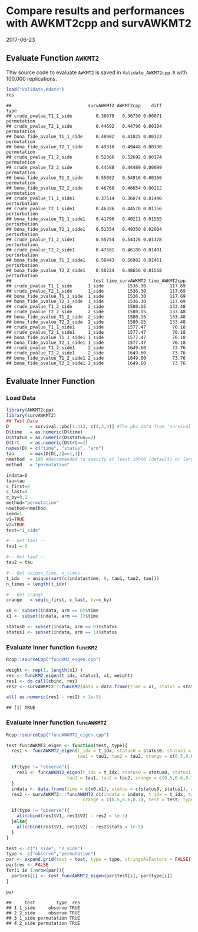 Compare results and performances with AWKMT2cpp and survAWKMT2
================
2017-06-23

Evaluate Function `AWKMT2`
--------------------------

Thw source code to evaluate `AWKMT2` is saved in `Validate_AWKMT2cpp.R` with 100,000 replications.

``` r
load("Validate.Rdata")
res
```

    ##                             survAWKMT2 AWKMT2cpp    diff         type
    ## crude_pvalue_T1_1_side         0.36679   0.36750 0.00071  permutation
    ## crude_pvalue_T2_1_side         0.44692   0.44796 0.00104  permutation
    ## bona_fide_pvalue_T1_1_side     0.40902   0.41025 0.00123  permutation
    ## bona_fide_pvalue_T2_1_side     0.49318   0.49448 0.00130  permutation
    ## crude_pvalue_T1_2_side         0.52866   0.52692 0.00174  permutation
    ## crude_pvalue_T2_2_side         0.44588   0.44489 0.00099  permutation
    ## bona_fide_pvalue_T1_2_side     0.55082   0.54916 0.00166  permutation
    ## bona_fide_pvalue_T2_2_side     0.46766   0.46654 0.00112  permutation
    ## crude_pvalue_T1_1_side1        0.37514   0.36074 0.01440 perturbation
    ## crude_pvalue_T2_1_side1        0.46326   0.44570 0.01756 perturbation
    ## bona_fide_pvalue_T1_1_side1    0.41796   0.40211 0.01585 perturbation
    ## bona_fide_pvalue_T2_1_side1    0.51354   0.49350 0.02004 perturbation
    ## crude_pvalue_T1_2_side1        0.55754   0.54376 0.01378 perturbation
    ## crude_pvalue_T2_2_side1        0.47581   0.46180 0.01401 perturbation
    ## bona_fide_pvalue_T1_2_side1    0.58443   0.56982 0.01461 perturbation
    ## bona_fide_pvalue_T2_2_side1    0.50224   0.48656 0.01568 perturbation
    ##                               test time_survAWKMT2 time_AWKMT2cpp
    ## crude_pvalue_T1_1_side      1_side         1536.30         117.69
    ## crude_pvalue_T2_1_side      1_side         1536.30         117.69
    ## bona_fide_pvalue_T1_1_side  1_side         1536.30         117.69
    ## bona_fide_pvalue_T2_1_side  1_side         1536.30         117.69
    ## crude_pvalue_T1_2_side      2_side         1580.15         133.48
    ## crude_pvalue_T2_2_side      2_side         1580.15         133.48
    ## bona_fide_pvalue_T1_2_side  2_side         1580.15         133.48
    ## bona_fide_pvalue_T2_2_side  2_side         1580.15         133.48
    ## crude_pvalue_T1_1_side1     1_side         1577.47          70.18
    ## crude_pvalue_T2_1_side1     1_side         1577.47          70.18
    ## bona_fide_pvalue_T1_1_side1 1_side         1577.47          70.18
    ## bona_fide_pvalue_T2_1_side1 1_side         1577.47          70.18
    ## crude_pvalue_T1_2_side1     2_side         1649.60          73.76
    ## crude_pvalue_T2_2_side1     2_side         1649.60          73.76
    ## bona_fide_pvalue_T1_2_side1 2_side         1649.60          73.76
    ## bona_fide_pvalue_T2_2_side1 2_side         1649.60          73.76

Evaluate Inner Function
-----------------------

### Load Data

``` r
library(AWKMT2cpp)
library(survAWKMT2)
## Test Data
D        = survival::pbc[1:312, c(2,3,4)] #The pbc data from 'survival' package
D$time   = as.numeric(D$time)
D$status = as.numeric(D$status==2)
D$trt    = as.numeric(D$trt==2)
names(D) = c("time", "status", "arm")
tau      = max(D[D[,2]==1,1])
nmethod  = 100 #Recommended to specify at least 10000 (default) or larger.
method   = "permutation"

indata=D
tau=tau
c_first=0
c_last=4
c_by=0.1
method="permutation"
nmethod=nmethod
seed=1
v1=TRUE
v2=TRUE
test="1_side"

#-- Get tau1 --
tau1 = 0

#-- Get tau2 --
tau2 = tau

#-- Get unique_time, n_times --
t_idx   = unique(sort(c(indata$time, 0, tau1, tau2, tau)))
n_times = length(t_idx)

#-- Get crange --
crange   = seq(c_first, c_last, by=c_by)

x0 <- subset(indata, arm == 0)$time
x1 <- subset(indata, arm == 1)$time

status0 <- subset(indata, arm == 0)$status
status1 <- subset(indata, arm == 1)$status
```

### Evaluate Inner function `funcKM2`

``` r
Rcpp::sourceCpp("funcKM2_eigen.cpp")

weight <- rep(1, length(x1) )
res <- funcKM2_eigen(t_idx, status1, x1, weight)
res1 <- do.call(cbind, res)
res2 <- survAWKMT2:::funcKM2(data = data.frame(time = x1, status = status1, arm = 1), t_idx, status1, x1, weight = NULL)

all( as.numeric(res1 - res2) < 1e-5)
```

    ## [1] TRUE

### Evaluate Inner function `funcAWKMT2`

``` r
Rcpp::sourceCpp("funcAWKMT2_eigen.cpp")

test_funcAWKMT2_eigen <- function(test, type){
  res1 <- funcAWKMT2_eigen(t_idx = t_idx, status0 = status0, status1 = status1, x0 = x0, x1 = x1,
                           tau1 = tau1, tau2 = tau2, crange = c(0.5,0.6,0.7), test = test, type = "observe", obs_survdiff = x1 )

  if(type != "observe"){
    res1 <- funcAWKMT2_eigen(t_idx = t_idx, status0 = status0, status1 = status1, x0 = x0, x1 = x1,
                       tau1 = tau1, tau2 = tau2, crange = c(0.5,0.6,0.7), test = test, type = type, obs_survdiff = res1$survdiff )
  }
  indata <- data.frame(time = c(x0,x1), status = c(status0, status1), arm = c(rep(0, length(status0)), rep(1, length(status1))) )
  res2 <- survAWKMT2:::funcAWKMT2_c1(indata = indata, t_idx = t_idx, tau1 = tau1, tau2 = tau2,
                             crange = c(0.5,0.6,0.7), test = test, type = type)

  if(type != "observe"){
    all(cbind(res1$V1, res1$V2) - res2 < 1e-5)
  }else{
    all(cbind(res1$V1, res1$V2) - res2$stats < 1e-5)
  }
}

test <- c("1_side", "2_side")
type <- c("observe","permutation")
par <- expand.grid(test = test, type = type, stringsAsFactors = FALSE)
par$res <- FALSE
for(i in 1:nrow(par)){
  par$res[i] <- test_funcAWKMT2_eigen(par$test[i], par$type[i])
}

par
```

    ##     test        type  res
    ## 1 1_side     observe TRUE
    ## 2 2_side     observe TRUE
    ## 3 1_side permutation TRUE
    ## 4 2_side permutation TRUE
